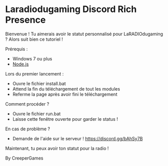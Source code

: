 # Laradiodugaming Discord Rich Presence
Bienvenue ! Tu aimerais avoir le statut personnalisé pour LaRADIOdugaming ? Alors suit bien ce tutoriel !

Prérequis :
- Windows 7 ou plus
- [Node.js](https://nodejs.org/en/download/)

Lors du premier lancement :
- Ouvre le fichier install.bat
- Attend la fin du téléchargement de tout les modules
- Referme la page après avoir fini le téléchargement

Comment procéder ?
- Ouvre le fichier run.bat
- Laisse cette fenêtre ouverte pour garder le status !

En cas de problème ?
- Demande de l'aide sur le serveur ! https://discord.gg/bAhSy7B

Maintenant, tu peux avoir ton statut pour la radio !

By CreeperGames
